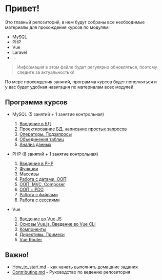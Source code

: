 # Привет!

Это главный репозиторий, в нем будут собраны все необходимые материалы для прохождения курсов по модулям:

- MySQL
- PHP
- Vue
- Laravel
- ...



> Информация в этом файле будет регулярно обновляться, поэтому следите за актуальностью!



По мере прохождения занятий, программа курсов будет пополняться и у вас будет удобная навигация по материалам всех модулей.



## Программа курсов



- MySQL (5 занятий + 1 занятие контрольная)
  1. [ Введение в БД](./src/mysql/lesson_1.md) 
  2. [ Проектирование БД, написание простых запросов](./src/mysql/lesson_2.md)
  3. [ Операторы. Подзапросы](./src/mysql/lesson_3.md)
  4. [ Объединения таблиц](./src/mysql/lesson_4.md)
  5. [ Анализ данных](./src/mysql/lesson_5.md)
  
- PHP (8 занятий + 1 занятие контрольная)
  1. [ Введение в PHP](./src/php/lesson_1.md)
  2. [ Функции](./src/php/lesson_2.md)
  3. [ Массивы](./src/php/lesson_3.md)
  4. [ Работа с датами. ООП](./src/php/lesson_4.md)
  5. [ ООП. MVC. Composer](./src/php/lesson_5.md)
  6. [ ООП + PDO](./src/php/lesson_6.md)
  7. [ Работа с файлами](./src/php/lesson_7.md)
  8. [ Работа с сессиями](./src/php/lesson_8.md)

- Vue
  1. [ Введение во Vue JS](./src/vue/lesson_1.md)
  2. [ Основы Vue.js. Введение во Vue CLI](./src/vue/lesson_2.md)
  3. [ Компоненты](./src/vue/lesson_3.md)
  4. [ Директивы. Примеси](./src/vue/lesson_4.md)
  5. [ Vue Router](./src/vue/lesson_5.md)




## Важно!

- [How_to_start.md](./How_to_start.md) -  как начать выполнять домашние задания
- [Contributing.md](./Contributing.md) -  Руководство по ведению репозитория



